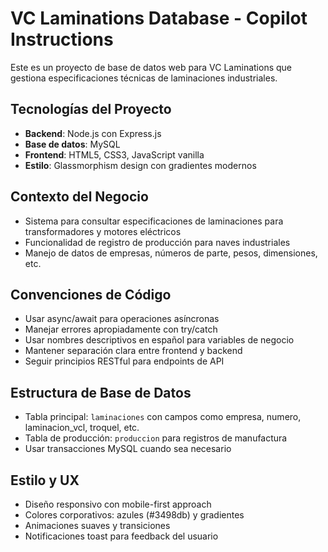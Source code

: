 <!-- Use this file to provide workspace-specific custom instructions to Copilot. For more details, visit https://code.visualstudio.com/docs/copilot/copilot-customization#_use-a-githubcopilotinstructionsmd-file -->

# VC Laminations Database - Copilot Instructions

Este es un proyecto de base de datos web para VC Laminations que gestiona especificaciones técnicas de laminaciones industriales.

## Tecnologías del Proyecto

- **Backend**: Node.js con Express.js
- **Base de datos**: MySQL
- **Frontend**: HTML5, CSS3, JavaScript vanilla
- **Estilo**: Glassmorphism design con gradientes modernos

## Contexto del Negocio

- Sistema para consultar especificaciones de laminaciones para transformadores y motores eléctricos
- Funcionalidad de registro de producción para naves industriales
- Manejo de datos de empresas, números de parte, pesos, dimensiones, etc.

## Convenciones de Código

- Usar async/await para operaciones asíncronas
- Manejar errores apropiadamente con try/catch
- Usar nombres descriptivos en español para variables de negocio
- Mantener separación clara entre frontend y backend
- Seguir principios RESTful para endpoints de API

## Estructura de Base de Datos

- Tabla principal: `laminaciones` con campos como empresa, numero, laminacion_vcl, troquel, etc.
- Tabla de producción: `produccion` para registros de manufactura
- Usar transacciones MySQL cuando sea necesario

## Estilo y UX

- Diseño responsivo con mobile-first approach
- Colores corporativos: azules (#3498db) y gradientes
- Animaciones suaves y transiciones
- Notificaciones toast para feedback del usuario
